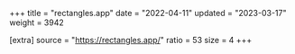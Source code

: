 +++
title = "rectangles.app"
date = "2022-04-11"
updated = "2023-03-17"
weight = 3942

[extra]
source = "https://rectangles.app/"
ratio = 53
size = 4
+++
